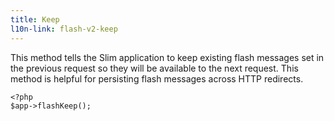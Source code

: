 ```yaml
---
title: Keep
l10n-link: flash-v2-keep
---
```

This method tells the Slim application to keep existing flash messages set in the previous request so they will be
available to the next request. This method is helpful for persisting flash messages across HTTP redirects.

    <?php
    $app->flashKeep();
